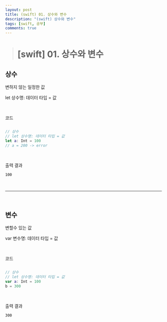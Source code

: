 ```yaml
---
layout: post
title: (swift) 01. 상수와 변수
description: "(swift) 상수와 변수"
tags: [swift, 공부]
comments: true
---
```


> # [swift] 01. 상수와 변수

## 상수  
변하지 않는 일정한 값

let 상수명: 데이터 타입 = 값

<br>

코드
``` swift 

// 상수
// let 상수명: 데이터 타입 = 값
let a: Int = 100
// a = 200 -> error

```

<br>

출력 결과
``` 
100
```

<br>
<hr>
<br>

## 변수  
변할수 있는 값

var 변수명: 데이터 타입 = 값

<br>

코드
``` swift 

// 상수
// let 상수명: 데이터 타입 = 값
var a: Int = 100
b = 300

```

<br>

출력 결과
```
300
```
